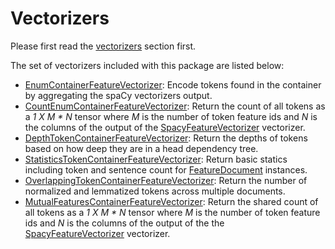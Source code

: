 # Vectorizers

Please first read the [vectorizers] section first.

The set of vectorizers included with this package are listed below:

* [EnumContainerFeatureVectorizer]: Encode tokens found in the container by
  aggregating the spaCy vectorizers output.
* [CountEnumContainerFeatureVectorizer]: Return the count of all tokens as a *1
  X M * N* tensor where *M* is the number of token feature ids and *N* is the
  columns of the output of the [SpacyFeatureVectorizer] vectorizer.
* [DepthTokenContainerFeatureVectorizer]: Return the depths of tokens based on
  how deep they are in a head dependency tree.
* [StatisticsTokenContainerFeatureVectorizer]: Return basic statics including
  token and sentence count for [FeatureDocument] instances.
* [OverlappingTokenContainerFeatureVectorizer]: Return the number of normalized
  and lemmatized tokens across multiple documents.
* [MutualFeaturesContainerFeatureVectorizer]: Return the shared count of all
  tokens as a *1 X M * N* tensor where *M* is the number of token feature ids
  and *N* is the columns of the output of the the [SpacyFeatureVectorizer]
  vectorizer.


<!-- links -->

[vectorizers]: movie-example.html#vectorizer-configuration

[EnumContainerFeatureVectorizer]: ../api/zensols.deepnlp.vectorize.html#zensols.deepnlp.vectorize.vectorizers.EnumContainerFeatureVectorizer
[CountEnumContainerFeatureVectorizer]: ../api/zensols.deepnlp.vectorize.html#zensols.deepnlp.vectorize.vectorizers.CountEnumContainerFeatureVectorizer
[DepthTokenContainerFeatureVectorizer]: ../api/zensols.deepnlp.vectorize.html#zensols.deepnlp.vectorize.vectorizers.DepthTokenContainerFeatureVectorizer
[StatisticsTokenContainerFeatureVectorizer]: ../api/zensols.deepnlp.vectorize.html#zensols.deepnlp.vectorize.vectorizers.StatisticsTokenContainerFeatureVectorizer
[OverlappingTokenContainerFeatureVectorizer]: ../api/zensols.deepnlp.vectorize.html#zensols.deepnlp.vectorize.vectorizers.OverlappingTokenContainerFeatureVectorizer
[MutualFeaturesContainerFeatureVectorizer]: ../api/zensols.deepnlp.vectorize.html#zensols.deepnlp.vectorize.vectorizers.MutualFeaturesContainerFeatureVectorizer

[SpacyFeatureVectorizer]: ../api/zensols.deepnlp.vectorize.html#zensols.deepnlp.vectorize.spacy.SpacyFeatureVectorizer
[FeatureDocument]: ../api/zensols.deepnlp.html#zensols.deepnlp.domain.FeatureDocument
